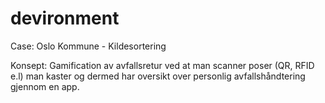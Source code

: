 # devironment

Case: Oslo Kommune - Kildesortering

Konsept:
Gamification av avfallsretur ved at man scanner poser (QR, RFID e.l) man kaster og dermed har oversikt over personlig avfallshåndtering gjennom en app. 
